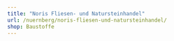 ```yaml
---
title: "Noris Fliesen- und Natursteinhandel"
url: /nuernberg/noris-fliesen-und-natursteinhandel/
shop: Baustoffe
---
```

